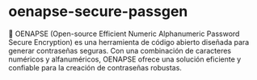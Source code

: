 # oenapse-secure-passgen
🍺 OENAPSE (Open-source Efficient Numeric Alphanumeric Password Secure Encryption) es una herramienta de código abierto diseñada para generar contraseñas seguras. Con una combinación de caracteres numéricos y alfanuméricos, OENAPSE ofrece una solución eficiente y confiable para la creación de contraseñas robustas.
